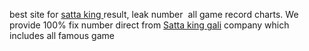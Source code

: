 best site for <a title="satta king record chart" href="https://satta-king.online/">satta king </a> result, leak number  all game record charts. We provide 100% fix number direct from <a href="https://satta-king.online/gali-satta-king-record-chart-2020.php">Satta king gali</a> company which includes all famous game
